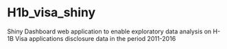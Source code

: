 # H1b_visa_shiny
Shiny Dashboard web application to enable exploratory data analysis on H-1B Visa applications disclosure data in the period 2011-2016
